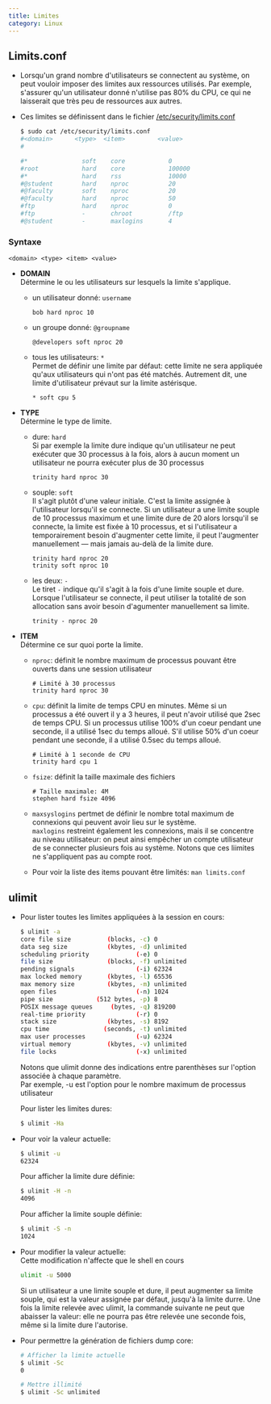 ```yaml
---
title: Limites
category: Linux
---
```


## Limits.conf

* Lorsqu'un grand nombre d'utilisateurs se connectent au système, on peut vouloir imposer des limites aux ressources utilisés. Par exemple, s'assurer qu'un utilisateur donné n'utilise pas 80% du CPU, ce qui ne laisserait que très peu de ressources aux autres.

* Ces limites se définissent dans le fichier <ins>/etc/security/limits.conf</ins>

    ``` bash
    $ sudo cat /etc/security/limits.conf
    #<domain>      <type>  <item>         <value>
    #

    #*               soft    core            0
    #root            hard    core            100000
    #*               hard    rss             10000
    #@student        hard    nproc           20
    #@faculty        soft    nproc           20
    #@faculty        hard    nproc           50
    #ftp             hard    nproc           0
    #ftp             -       chroot          /ftp
    #@student        -       maxlogins       4
    ```

### Syntaxe

```
<domain> <type> <item> <value>
```

- **DOMAIN**  
  Détermine le ou les utilisateurs sur lesquels la limite s'applique.

  - un utilisateur donné: `username`

    ```
    bob hard nproc 10
    ```

  - un groupe donné: `@groupname`

    ```
    @developers soft nproc 20
    ```

  - tous les utilisateurs: `*`  
    Permet de définir une limite par défaut: cette limite ne sera appliquée qu'aux utilisateurs qui n'ont pas été matchés. Autrement dit, une limite d'utilisateur prévaut sur la limite astérisque.

    ```
    * soft cpu 5
    ```

- **TYPE**  
  Détermine le type de limite.

  - dure: `hard`  
    Si par exemple la limite dure indique qu'un utilisateur ne peut exécuter que 30 processus à la fois, alors à aucun moment un utilisateur ne pourra exécuter plus de 30 processus

    ```
    trinity hard nproc 30
    ```

  - souple: `soft`  
    Il s'agit plutôt d'une valeur initiale. C'est la limite assignée à l'utilisateur lorsqu'il se connecte. Si un utilisateur a une limite souple de 10 processus maximum et une limite dure de 20 alors lorsqu'il se connecte, la limite est fixée à 10 processus, et si l'utilisateur a temporairement besoin d'augmenter cette limite, il peut l'augmenter manuellement — mais jamais au-delà de la limite dure.

    ```
    trinity hard nproc 20
    trinity soft nproc 10
    ```

  - les deux: `-`  
    Le tiret `-` indique qu'il s'agit à la fois d'une limite souple et dure. Lorsque l'utilisateur se connecte, il peut utiliser la totalité de son allocation sans avoir besoin d'agumenter manuellement sa limite.

    ```
    trinity - nproc 20
    ```

- **ITEM**  
  Détermine ce sur quoi porte la limite.

  - `nproc`: définit le nombre maximum de processus pouvant être ouverts dans une session utilisateur

    ```
    # Limité à 30 processus
    trinity hard nproc 30
    ```

  - `cpu`: définit la limite de temps CPU en minutes. Même si un processus a été ouvert il y a 3 heures, il peut n'avoir utilisé que 2sec de temps CPU. Si un processus utilise 100% d'un coeur pendant une seconde, il a utilisé 1sec du temps alloué. S'il utilise 50% d'un coeur pendant une seconde, il a utilisé 0.5sec du temps alloué.

    ```
    # Limité à 1 seconde de CPU
    trinity hard cpu 1
    ```

  - `fsize`: définit la taille maximale des fichiers

    ```
    # Taille maximale: 4M
    stephen hard fsize 4096
    ```

  - `maxsyslogins` pertmet de définir le nombre total maximum de connexions qui peuvent avoir lieu sur le système.  
    `maxlogins` restreint également les connexions, mais il se concentre au niveau utilisateur: on peut ainsi empêcher un compte utilisateur de se connecter plusieurs fois au système. Notons que ces liimites ne s'appliquent pas au compte root.

  - Pour voir la liste des items pouvant être limités: `man limits.conf`

## ulimit

* Pour lister toutes les limites appliquées à la session en cours:

  ``` bash
  $ ulimit -a
  core file size          (blocks, -c) 0
  data seg size           (kbytes, -d) unlimited
  scheduling priority             (-e) 0
  file size               (blocks, -f) unlimited
  pending signals                 (-i) 62324
  max locked memory       (kbytes, -l) 65536
  max memory size         (kbytes, -m) unlimited
  open files                      (-n) 1024
  pipe size            (512 bytes, -p) 8
  POSIX message queues     (bytes, -q) 819200
  real-time priority              (-r) 0
  stack size              (kbytes, -s) 8192
  cpu time               (seconds, -t) unlimited
  max user processes              (-u) 62324
  virtual memory          (kbytes, -v) unlimited
  file locks                      (-x) unlimited
  ```

  Notons que ulimit donne des indications entre parenthèses sur l'option associée à chaque paramètre.  
  Par exemple, -u est l'option pour le nombre maximum de processus utilisateur

  Pour lister les limites dures:

  ``` bash
  $ ulimit -Ha
  ```

* Pour voir la valeur actuelle:

  ``` bash
  $ ulimit -u
  62324
  ```

  Pour afficher la limite dure définie:

  ``` bash
  $ ulimit -H -n
  4096
  ```

  Pour afficher la limite souple définie:

  ``` bash
  $ ulimit -S -n
  1024
  ```

* Pour modifier la valeur actuelle:  
  Cette modification n'affecte que le shell en cours

  ``` bash
  ulimit -u 5000
  ```

  Si un utilisateur a une limite souple et dure, il peut augmenter sa limite souple, qui est la valeur assignée par défaut, jusqu'à la limite durre. Une fois la limite relevée avec ulimit, la commande suivante ne peut que abaisser la valeur: elle ne pourra pas être relevée une seconde fois, même si la limite dure l'autorise.

* Pour permettre la génération de fichiers dump core:

  ``` bash
  # Afficher la limite actuelle
  $ ulimit -Sc
  0

  # Mettre illimité
  $ ulimit -Sc unlimited
  ```
